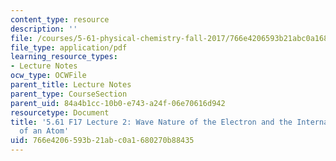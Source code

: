 ```yaml
---
content_type: resource
description: ''
file: /courses/5-61-physical-chemistry-fall-2017/766e4206593b21abc0a1680270b88435_MIT5_61F17_lec2.pdf
file_type: application/pdf
learning_resource_types:
- Lecture Notes
ocw_type: OCWFile
parent_title: Lecture Notes
parent_type: CourseSection
parent_uid: 84a4b1cc-10b0-e743-a24f-06e70616d942
resourcetype: Document
title: '5.61 F17 Lecture 2: Wave Nature of the Electron and the Internal Structure
  of an Atom'
uid: 766e4206-593b-21ab-c0a1-680270b88435
---
```

